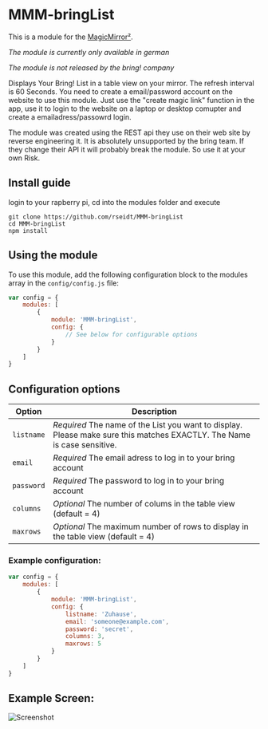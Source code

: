 # MMM-bringList

This is a module for the [MagicMirror²](https://github.com/MichMich/MagicMirror/).

*The module is currently only available in german*

*The module is not released by the bring! company*

Displays Your Bring! List in a table view on your mirror. The refresh interval is 60 Seconds. You need to create a email/password account on the website to use this module. Just use the "create magic link" function in the app, use it to login to the website on a laptop or desktop comupter and create a emailadress/passowrd login.

The module was created using the REST api they use on their web site by reverse engineering it. It is absolutely unsupported by the bring team. If they change their API it will probably break the module. So use it at your own Risk.

## Install guide

login to your rapberry pi, cd into the modules folder and execute
```
git clone https://github.com/rseidt/MMM-bringList
cd MMM-bringList
npm install
```

## Using the module

To use this module, add the following configuration block to the modules array in the `config/config.js` file:
```js
var config = {
    modules: [
        {
            module: 'MMM-bringList',
            config: {
                // See below for configurable options
            }
        }
    ]
}
```

## Configuration options

| Option           | Description
|----------------- |-----------
| `listname`       | *Required* The name of the List you want to display. Please make sure this matches EXACTLY. The Name is case sensitive. 
| `email`          | *Required* The email adress to log in to your bring account 
| `password`       | *Required* The password to log in to your bring account 
| `columns`        | *Optional* The number of colums in the table view (default = 4)
| `maxrows`        | *Optional* The maximum number of rows to display in the table view  (default = 4)

### Example configuration:
```js
var config = {
    modules: [
        {
            module: 'MMM-bringList',
            config: {
                listname: 'Zuhause',
                email: 'someone@example.com',
                password: 'secret',
                columns: 3,
                maxrows: 5
            }
        }
    ]
}
```

## Example Screen:
![Screenshot](Screenshot.JPG)